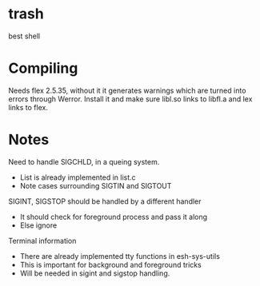 trash
=====

best shell

Compiling
=========

Needs flex 2.5.35, without it it generates warnings which are turned into errors through Werror. Install it and make sure libl.so links to libfl.a and lex links to flex.

Notes
=====

Need to handle SIGCHLD, in a queing system.
 * List is already implemented in list.c
 * Note cases surrounding SIGTIN and SIGTOUT

SIGINT, SIGSTOP should be handled by a different handler
 * It should check for foreground process and pass it along
 * Else ignore

Terminal information
 * There are already implemented tty functions in esh-sys-utils
 * This is important for background and foreground tricks
 * Will be needed in sigint and sigstop handling.
